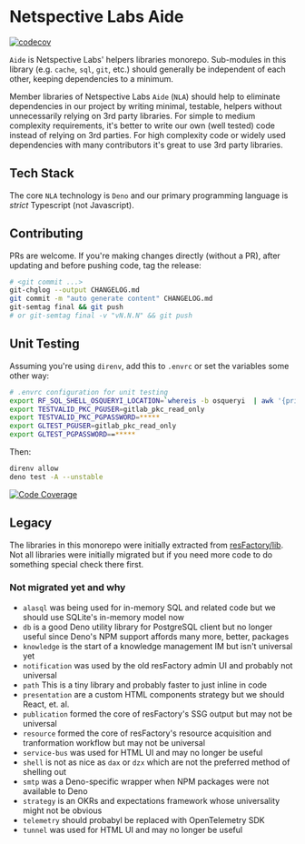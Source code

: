# Netspective Labs Aide

[![codecov](https://codecov.io/gh/netspective-labs/aide/branch/main/graph/badge.svg?token=A25ZFVJBHA)](https://codecov.io/gh/netspective-labs/aide)

`Aide` is Netspective Labs' helpers libraries monorepo. Sub-modules in this
library (e.g. `cache`, `sql`, `git`, etc.) should generally be independent of
each other, keeping dependencies to a minimum.

Member libraries of Netspective Labs `Aide` (`NLA`) should help to eliminate
dependencies in our project by writing minimal, testable, helpers without
unnecessarily relying on 3rd party libraries. For simple to medium complexity
requirements, it's better to write our own (well tested) code instead of relying
on 3rd parties. For high complexity code or widely used dependencies with many
contributors it's great to use 3rd party libraries.

## Tech Stack

The core `NLA` technology is `Deno` and our primary programming language is
_strict_ Typescript (not Javascript).

## Contributing

PRs are welcome. If you're making changes directly (without a PR), after
updating and before pushing code, tag the release:

```bash
# <git commit ...>
git-chglog --output CHANGELOG.md
git commit -m "auto generate content" CHANGELOG.md
git-semtag final && git push
# or git-semtag final -v "vN.N.N" && git push
```

## Unit Testing

Assuming you're using `direnv`, add this to `.envrc` or set the variables some
other way:

```bash
# .envrc configuration for unit testing
export RF_SQL_SHELL_OSQUERYI_LOCATION=`whereis -b osqueryi  | awk '{print $2}'`
export TESTVALID_PKC_PGUSER=gitlab_pkc_read_only
export TESTVALID_PKC_PGPASSWORD=*****
export GLTEST_PGUSER=gitlab_pkc_read_only
export GLTEST_PGPASSWORD==*****
```

Then:

```bash
direnv allow
deno test -A --unstable
```

[![Code Coverage](https://codecov.io/gh/netspective-labs/aide/branch/main/graphs/sunburst.svg?token=A25ZFVJBHA)](https://codecov.io/gh/netspective-labs/aide)

## Legacy

The libraries in this monorepo were initially extracted from
[resFactory/lib](https://github.com/resFactory/factory/lib). Not all libraries
were initially migrated but if you need more code to do something special check
there first.

### Not migrated yet and why

- `alasql` was being used for in-memory SQL and related code but we should use
  SQLite's in-memory model now
- `db` is a good Deno utility library for PostgreSQL client but no longer useful
  since Deno's NPM support affords many more, better, packages
- `knowledge` is the start of a knowledge management IM but isn't universal yet
- `notification` was used by the old resFactory admin UI and probably not
  universal
- `path` This is a tiny library and probably faster to just inline in code
- `presentation` are a custom HTML components strategy but we should React, et.
  al.
- `publication` formed the core of resFactory's SSG output but may not be
  universal
- `resource` formed the core of resFactory's resource acquisition and
  tranformation workflow but may not be universal
- `service-bus` was used for HTML UI and may no longer be useful
- `shell` is not as nice as `dax` or `dzx` which are not the preferred method of
  shelling out
- `smtp` was a Deno-specific wrapper when NPM packages were not available to
  Deno
- `strategy` is an OKRs and expectations framework whose universality might not
  be obvious
- `telemetry` should probabyl be replaced with OpenTelemetry SDK
- `tunnel` was used for HTML UI and may no longer be useful
